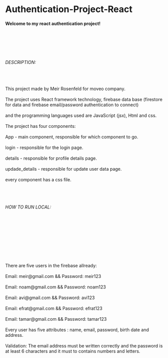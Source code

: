 # Authentication-Project-React
<h4>Welcome to my react authentication project!</h4> <br></br><br></br>
<h6>DESCRIPTION:</h6> <br></br>
This project made by Meir Rosenfeld for moveo company. <br></br>
The project uses React framework technology, firebase data base (firestore for data and firebase email/password authentication to connect) <br></br> and the programming languages used are JavaScript (jsx), Html and css. <br></br> The project has four components: <br></br>App - main component, responsible for which component to go.  <br></br>login - responsible for the login page. <br></br>details - responsible for profile details page.<br></br>updade_details - responsible for update user data page.<br></br>every component has a css file.<br></br><br></br><h6>HOW TO RUN LOCAL:</h6><br></br
- Download the project<br></br
- Run: npm install<br></br
- Run: npx parcel .\index.html<br></br
- Go to address http://localhost:1234 <br></br><br></br>
There are five users in the firebase allready:<br></br>
Email: meir@gmail.com && Password: meir123<br></br>
Email: noam@gmail.com && Password: noam123<br></br>
Email: avi@gmail.com && Password: avi123<br></br>
Email: efrat@gmail.com && Password: efrat123<br></br>
Email: tamar@gmail.com && Password: tamar123<br></br>
Every user has five attributes : name, email, password, birth date and address.<br></br>
Validation: The email address must be written correctly and the password is at least 6 characters and it must to contains numbers and letters.





